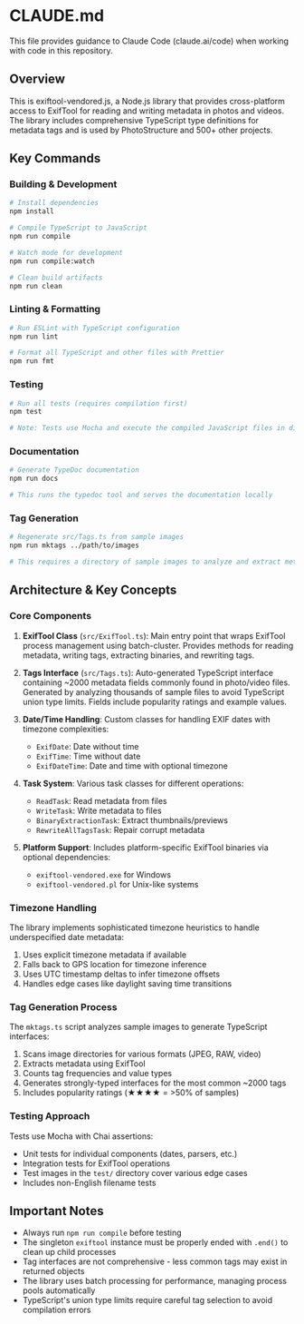 # CLAUDE.md

This file provides guidance to Claude Code (claude.ai/code) when working with code in this repository.

## Overview

This is exiftool-vendored.js, a Node.js library that provides cross-platform access to ExifTool for reading and writing metadata in photos and videos. The library includes comprehensive TypeScript type definitions for metadata tags and is used by PhotoStructure and 500+ other projects.

## Key Commands

### Building & Development
```bash
# Install dependencies
npm install

# Compile TypeScript to JavaScript
npm run compile

# Watch mode for development
npm run compile:watch

# Clean build artifacts
npm run clean
```

### Linting & Formatting
```bash
# Run ESLint with TypeScript configuration
npm run lint

# Format all TypeScript and other files with Prettier
npm run fmt
```

### Testing
```bash
# Run all tests (requires compilation first)
npm test

# Note: Tests use Mocha and execute the compiled JavaScript files in dist/
```

### Documentation
```bash
# Generate TypeDoc documentation
npm run docs

# This runs the typedoc tool and serves the documentation locally
```

### Tag Generation
```bash
# Regenerate src/Tags.ts from sample images
npm run mktags ../path/to/images

# This requires a directory of sample images to analyze and extract metadata tags
```

## Architecture & Key Concepts

### Core Components

1. **ExifTool Class** (`src/ExifTool.ts`): Main entry point that wraps ExifTool process management using batch-cluster. Provides methods for reading metadata, writing tags, extracting binaries, and rewriting tags.

2. **Tags Interface** (`src/Tags.ts`): Auto-generated TypeScript interface containing ~2000 metadata fields commonly found in photo/video files. Generated by analyzing thousands of sample files to avoid TypeScript union type limits. Fields include popularity ratings and example values.

3. **Date/Time Handling**: Custom classes for handling EXIF dates with timezone complexities:
   - `ExifDate`: Date without time
   - `ExifTime`: Time without date
   - `ExifDateTime`: Date and time with optional timezone

4. **Task System**: Various task classes for different operations:
   - `ReadTask`: Read metadata from files
   - `WriteTask`: Write metadata to files
   - `BinaryExtractionTask`: Extract thumbnails/previews
   - `RewriteAllTagsTask`: Repair corrupt metadata

5. **Platform Support**: Includes platform-specific ExifTool binaries via optional dependencies:
   - `exiftool-vendored.exe` for Windows
   - `exiftool-vendored.pl` for Unix-like systems

### Timezone Handling

The library implements sophisticated timezone heuristics to handle underspecified date metadata:
1. Uses explicit timezone metadata if available
2. Falls back to GPS location for timezone inference
3. Uses UTC timestamp deltas to infer timezone offsets
4. Handles edge cases like daylight saving time transitions

### Tag Generation Process

The `mktags.ts` script analyzes sample images to generate TypeScript interfaces:
1. Scans image directories for various formats (JPEG, RAW, video)
2. Extracts metadata using ExifTool
3. Counts tag frequencies and value types
4. Generates strongly-typed interfaces for the most common ~2000 tags
5. Includes popularity ratings (★★★★ = >50% of samples)

### Testing Approach

Tests use Mocha with Chai assertions:
- Unit tests for individual components (dates, parsers, etc.)
- Integration tests for ExifTool operations
- Test images in the `test/` directory cover various edge cases
- Includes non-English filename tests

## Important Notes

- Always run `npm run compile` before testing
- The singleton `exiftool` instance must be properly ended with `.end()` to clean up child processes
- Tag interfaces are not comprehensive - less common tags may exist in returned objects
- The library uses batch processing for performance, managing process pools automatically
- TypeScript's union type limits require careful tag selection to avoid compilation errors